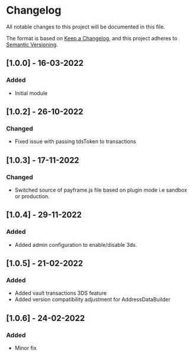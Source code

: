 # Changelog
All notable changes to this project will be documented in this file.

The format is based on [Keep a Changelog](https://keepachangelog.com/en/1.0.0/),
and this project adheres to [Semantic Versioning](https://semver.org/spec/v2.0.0.html).

## [1.0.0] - 16-03-2022
### Added
- Initial module

## [1.0.2] - 26-10-2022
### Changed
- Fixed issue with passing tdsToken to transactions

## [1.0.3] - 17-11-2022
### Changed
- Switched source of payframe.js file based on plugin mode i.e sandbox or production. 

## [1.0.4] - 29-11-2022
### Added
- Added admin configuration to enable/disable 3ds. 

## [1.0.5] - 21-02-2022
### Added
- Added vault transactions 3DS feature
- Added version compatibility adjustment for AddressDataBuilder

## [1.0.6] - 24-02-2022
### Added
- Minor fix